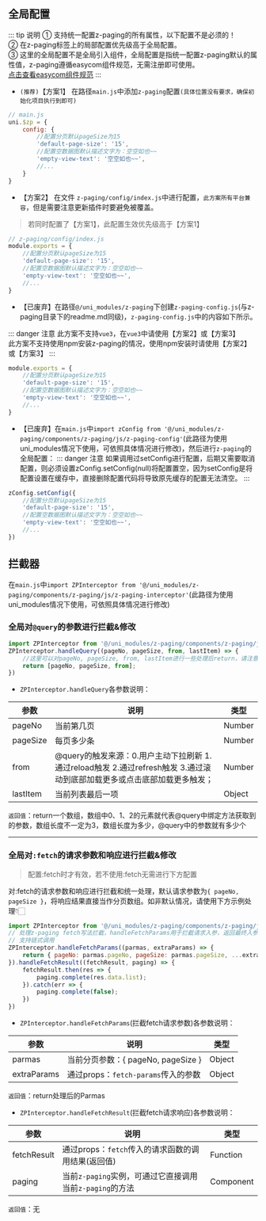 ## 全局配置 <Badge text="1.5.8"/>

::: tip 说明
① 支持统一配置z-paging的所有属性，以下配置不是必须的！  
② 在z-paging标签上的局部配置优先级高于全局配置。  
③ 这里的全局配置不是全局引入组件，全局配置是指统一配置z-paging默认的属性值，z-paging遵循easycom组件规范，无需注册即可使用。  
[点击查看easycom组件规范](https://uniapp.dcloud.io/component/README?id=easycom组件规范)
:::

* `(推荐)`【方案1】<Badge text="2.6.5"/> 在路径`main.js`中添加`z-paging`配置`(具体位置没有要求，确保初始化项目执行到即可)`
```js
// main.js
uni.$zp = {
	config: {
		//配置分页默认pageSize为15
		'default-page-size': '15',
		//配置空数据图默认描述文字为：空空如也~~
		'empty-view-text': '空空如也~~',
		//...
	}
}
```

* 【方案2】<Badge text="2.0.4"/> 在文件 `z-paging/config/index.js`中进行配置，`此方案所有平台兼容`，但是需要注意更新插件时要避免被覆盖。
> 若同时配置了【方案1】，此配置生效优先级高于【方案1】
```js
// z-paging/config/index.js
module.exports = {
	//配置分页默认pageSize为15
	'default-page-size': '15',
	//配置空数据图默认描述文字为：空空如也~~
	'empty-view-text': '空空如也~~',
	//...
}
```

* 【已废弃】在路径`@/uni_modules/z-paging`下创建`z-paging-config.js`(与z-paging目录下的readme.md同级)，`z-paging-config.js`中的内容如下所示。<Badge text="2.6.5起废弃" type="error"/> 

::: danger 注意
此方案不支持`vue3`，在`vue3`中请使用【方案2】或【方案3】<br>
此方案不支持使用npm安装z-paging的情况，使用npm安装时请使用【方案2】或【方案3】
:::
```js
module.exports = {
	//配置分页默认pageSize为15
	'default-page-size': '15',
	//配置空数据图默认描述文字为：空空如也~~
	'empty-view-text': '空空如也~~',
	//...
}
```


* 【已废弃】在`main.js`中`import zConfig from '@/uni_modules/z-paging/components/z-paging/js/z-paging-config'`(此路径为使用uni_modules情况下使用，可依照具体情况进行修改)，然后进行`z-paging`的全局配置：<Badge text="2.6.5起废弃" type="error"/> 
::: danger 注意
如果调用过setConfig进行配置，后期又需要取消配置，则必须设置zConfig.setConfig(null)将配置置空，因为setConfig是将配置设置在缓存中，直接删除配置代码将导致原先缓存的配置无法清空。
:::

```js
zConfig.setConfig({
	//配置分页默认pageSize为15
	'default-page-size': '15',
	//配置空数据图默认描述文字为：空空如也~~
	'empty-view-text': '空空如也~~',
	//...
})
```

## 拦截器
在`main.js`中`import ZPInterceptor from '@/uni_modules/z-paging/components/z-paging/js/z-paging-interceptor'`(此路径为使用uni_modules情况下使用，可依照具体情况进行修改)  
### 全局对`@query`的参数进行拦截&修改 <Badge text="2.2.8"/>
```js
import ZPInterceptor from '@/uni_modules/z-paging/components/z-paging/js/z-paging-interceptor'
ZPInterceptor.handleQuery((pageNo, pageSize, from, lastItem) => {
	//这里可以对pageNo, pageSize, from, lastItem进行一些处理后return，请注意需要return一个数组，数组中0、1、2的元素就代表@query中绑定方法获取到的参数，数组长度不一定为3，数组长度为多少，@query中的参数就有多少个
	return [pageNo, pageSize, from];
})
```
* `ZPInterceptor.handleQuery`各参数说明：  

| 参数                            | 说明                                                         | 类型   |
| ------------------------------- | ------------------------------------------------------------ | ------ |
| pageNo                          | 当前第几页                                                   | Number |
| pageSize                        | 每页多少条                                                   | Number |
| from                            | @query的触发来源：0.用户主动下拉刷新 1.通过reload触发 2.通过refresh触发 3.通过滚动到底部加载更多或点击底部加载更多触发； | Number |
| lastItem  <Badge text="2.5.8"/> | 当前列表最后一项                                             | Object |
`返回值`：return一个数组，数组中0、1、2的元素就代表@query中绑定方法获取到的参数，数组长度不一定为3，数组长度为多少，@query中的参数就有多少个
***
### 全局对`:fetch`的请求参数和响应进行拦截&修改 <Badge text="2.7.8"/>
> 配置:fetch时才有效，若不使用:fetch无需进行下方配置  

对:fetch的请求参数和响应进行拦截和统一处理，默认请求参数为`{ pageNo, pageSize }`，将响应结果直接当作分页数组。如非默认情况，请使用下方示例处理👇🏻
```js
import ZPInterceptor from '@/uni_modules/z-paging/components/z-paging/js/z-paging-interceptor'
// 处理z-paging fetch写法拦截，handleFetchParams用于拦截请求入参，返回最终入参对象。handleFetchResult用于拦截请求结果，自行处理请求结束后操作，务必调用complete或complete相关方法
// 支持链式调用
ZPInterceptor.handleFetchParams((parmas, extraParams) => {
	return { pageNo: parmas.pageNo, pageSize: parmas.pageSize, ...extraParams} ;
}).handleFetchResult((fetchResult, paging) => {
	fetchResult.then(res => {
		paging.complete(res.data.list);
	}).catch(err => {
		paging.complete(false);
	})
})
```
* `ZPInterceptor.handleFetchParams`(拦截fetch请求参数)各参数说明：  

| 参数        | 说明                                | 类型   |
| ----------- | ----------------------------------- | ------ |
| parmas      | 当前分页参数：{ pageNo, pageSize }  | Object |
| extraParams | 通过props：`fetch-params`传入的参数 | Object |
`返回值`：return处理后的Parmas

* `ZPInterceptor.handleFetchResult`(拦截fetch请求响应)各参数说明：  

| 参数        | 说明                                                 | 类型      |
| ----------- | ---------------------------------------------------- | --------- |
| fetchResult | 通过props：`fetch`传入的请求函数的调用结果(返回值)   	 | Function  |
| paging      | 当前`z-paging`实例，可通过它直接调用当前`z-paging`的方法 | Component |
`返回值`：无
